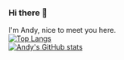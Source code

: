 ### Hi there 👋

I'm Andy, nice to meet you here.
<br/>
[![Top Langs](https://github-readme-stats.vercel.app/api/top-langs/?username=AndyLau223&layout=compact&show_icons=true&theme=radical)](https://github.com/anuraghazra/github-readme-stats)
<br/>
[![Andy's GitHub stats](https://github-readme-stats.vercel.app/api?username=AndyLau223&show_icons=true&theme=radical)](https://github.com/anuraghazra/github-readme-stats)




<!--
**AndyLau223/AndyLau223** is a ✨ _special_ ✨ repository because its `README.md` (this file) appears on your GitHub profile.

Here are some ideas to get you started:

- 🔭 I’m currently working on ...
- 🌱 I’m currently learning ...
- 👯 I’m looking to collaborate on ...
- 🤔 I’m looking for help with ...
- 💬 Ask me about ...
- 📫 How to reach me: ...
- 😄 Pronouns: ...
- ⚡ Fun fact: ...
-->
